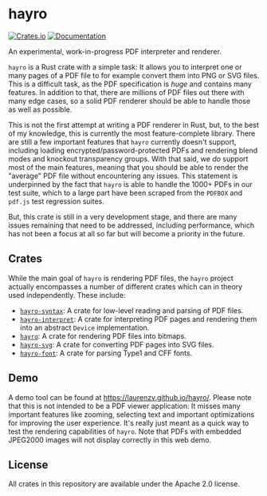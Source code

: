 # hayro

[![Crates.io](https://img.shields.io/crates/v/hayro.svg)](https://crates.io/crates/hayro)
[![Documentation](https://docs.rs/hayro/badge.svg)](https://docs.rs/hayro)

An experimental, work-in-progress PDF interpreter and renderer.

`hayro` is a Rust crate with a simple task: It allows you to interpret one or many pages of a PDF file to for example convert them into PNG or SVG files. This is a difficult task, as the PDF specification is _huge_ and contains many features. In addition to that, there are millions of PDF files out there with many edge cases, so a solid PDF renderer should be able to handle those as well as possible.

This is not the first attempt at writing a PDF renderer in Rust, but, to the best of my knowledge, this is currently the most feature-complete library. There are still a few important features that `hayro` currently doesn't support, including loading encrypted/password-protected PDFs and rendering blend modes and knockout transparency groups. With that said, we _do_ support most of the main features, meaning that you should be able to render the "average" PDF file without encountering any issues. This statement is underpinned by the fact that `hayro` is able to handle the 1000+ PDFs in our test suite, which to a large part have been scraped from the `PDFBOX` and `pdf.js` test regression suites.

But, this crate is still in a very development stage, and there are many issues remaining that need to be addressed, including performance, which has not been a focus at all so far but will become a priority in the future.

## Crates
While the main goal of `hayro` is rendering PDF files, the `hayro` project actually encompasses a number of different crates which can in theory used independently. These include:
- [`hayro-syntax`](hayro-syntax): A crate for low-level reading and parsing of PDF files.
- [`hayro-interpret`](hayro-interpret): A crate for interpreting PDF pages and rendering them into an abstract `Device` implementation.
- [`hayro`](hayro): A crate for rendering PDF files into bitmaps.
- [`hayro-svg`](hayro-svg): A crate for converting PDF pages into SVG files.
- [`hayro-font`](hayro-font): A crate for parsing Type1 and CFF fonts.

## Demo
A demo tool can be found at https://laurenzv.github.io/hayro/. Please note that this is not intended to be a PDF viewer application: It misses many important features like zooming, selecting text and important optimizations for improving the user experience. It's really just meant as a quick way to test the rendering capabilities of `hayro`. Note that PDFs with embedded JPEG2000 images will not display correctly in this web demo.

## License
All crates in this repository are available under the Apache 2.0 license.